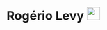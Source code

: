 # Rogério Levy&nbsp;<img src="https://i.giphy.com/media/v1.Y2lkPTc5MGI3NjExcXo5M3BoN2NmMjB4MnNldmlhdmY5YjlsNzlhMW9hYXBnNjZpNzNuYiZlcD12MV9pbnRlcm5hbF9naWZfYnlfaWQmY3Q9Zw/LY8yDak6Tngb6FfPrt/giphy.gif" width="30px">
